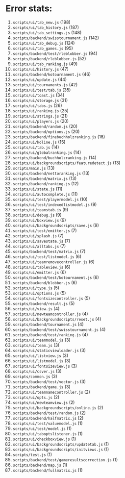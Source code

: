 # Error stats:

1. `scripts/ui/tab_new.js` (198)
2. `scripts/ui/tab_history.js` (187)
3. `scripts/ui/tab_settings.js` (148)
4. `scripts/backend/swisstournament.js` (142)
5. `scripts/ui/tab_debug.js` (124)
6. `scripts/ui/tab_games.js` (95)
7. `scripts/backend/test/rleblobber.js` (94)
8. `scripts/backend/rleblobber.js` (52)
9. `scripts/ui/tab_ranking.js` (49)
10. `scripts/ui/history.js` (47)
11. `scripts/backend/kotournament.js` (46)
12. `scripts/ui/update.js` (44)
13. `scripts/ui/tournaments.js` (42)
14. `scripts/ui/test/tab.js` (35)
15. `scripts/ui/toast.js` (34)
16. `scripts/ui/storage.js` (31)
17. `scripts/ui/tabs.js` (26)
18. `scripts/ui/ranking.js` (25)
19. `scripts/ui/strings.js` (21)
20. `scripts/ui/players.js` (20)
21. `scripts/backend/random.js` (20)
22. `scripts/backend/options.js` (20)
23. `scripts/backend/finebuchholzranking.js` (18)
24. `scripts/ui/koline.js` (15)
25. `scripts/ui/tab.js` (14)
26. `scripts/ui/globalranking.js` (14)
27. `scripts/backend/buchholzranking.js` (14)
28. `scripts/ui/backgroundscripts/featuredetect.js` (13)
29. `scripts/main.js` (13)
30. `scripts/backend/nettoranking.js` (13)
31. `scripts/backend/matrix.js` (13)
32. `scripts/backend/ranking.js` (12)
33. `scripts/ui/state.js` (11)
34. `scripts/ui/autocomplete.js` (11)
35. `scripts/ui/test/playermodel.js` (10)
36. `scripts/ui/test/indexedlistmodel.js` (9)
37. `scripts/ui/teamstab.js` (9)
38. `scripts/ui/debug.js` (9)
39. `scripts/ui/boxview.js` (9)
40. `scripts/ui/backgroundscripts/save.js` (9)
41. `scripts/ui/test/emitter.js` (7)
42. `scripts/ui/splash.js` (7)
43. `scripts/ui/savestate.js` (7)
44. `scripts/ui/alltabs.js` (7)
45. `scripts/backend/test/matrix.js` (7)
46. `scripts/ui/test/listmodel.js` (6)
47. `scripts/ui/teamremovecontroller.js` (6)
48. `scripts/ui/tableview.js` (6)
49. `scripts/ui/emitter.js` (6)
50. `scripts/backend/test/kotournament.js` (6)
51. `scripts/backend/blobber.js` (6)
52. `scripts/ui/type.js` (5)
53. `scripts/ui/options.js` (5)
54. `scripts/ui/fontsizecontroller.js` (5)
55. `scripts/backend/result.js` (5)
56. `scripts/ui/view.js` (4)
57. `scripts/ui/newteamcontroller.js` (4)
58. `scripts/ui/backgroundscripts/reset.js` (4)
59. `scripts/backend/tournament.js` (4)
60. `scripts/backend/test/swisstournament.js` (4)
61. `scripts/backend/test/ranking.js` (4)
62. `scripts/ui/teammodel.js` (3)
63. `scripts/ui/team.js` (3)
64. `scripts/ui/staticviewloader.js` (3)
65. `scripts/ui/listview.js` (3)
66. `scripts/ui/listmodel.js` (3)
67. `scripts/ui/fontsizeview.js` (3)
68. `scripts/ui/csver.js` (3)
69. `scripts/common.js` (3)
70. `scripts/backend/test/vector.js` (3)
71. `scripts/backend/game.js` (3)
72. `scripts/ui/teamnamecontroller.js` (2)
73. `scripts/ui/opts.js` (2)
74. `scripts/ui/newteamview.js` (2)
75. `scripts/ui/backgroundscripts/online.js` (2)
76. `scripts/backend/test/random.js` (2)
77. `scripts/backend/halfmatrix.js` (2)
78. `scripts/ui/test/valuemodel.js` (1)
79. `scripts/ui/test/model.js` (1)
80. `scripts/ui/taboptslistener.js` (1)
81. `scripts/ui/checkboxview.js` (1)
82. `scripts/ui/backgroundscripts/updatetab.js` (1)
83. `scripts/ui/backgroundscripts/initviews.js` (1)
84. `scripts/test.js` (1)
85. `scripts/backend/test/gameresultscorrection.js` (1)
86. `scripts/backend/map.js` (1)
87. `scripts/backend/fullmatrix.js` (1)

